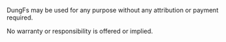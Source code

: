 DungFs may be used for any purpose without any attribution or payment required.

No warranty or responsibility is offered or implied.
